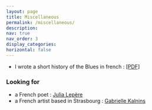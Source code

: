 ```yaml
---
layout: page
title: Miscellaneous
permalink: /miscellaneous/
description: 
nav: true
nav_order: 3
display_categories: 
horizontal: false
---
```


- I wrote a short history of the Blues in french : <a href="/assets/pdf/intro-blues.pdf"> [PDF] </a>

### Looking for

- a French poet : <a href="https://www.babelio.com/auteur/Julia-Lepere/530973"> Julia Lepère </a>
- a French artist based in Strasbourg : <a href="https://www.instagram.com/gaby_kalnins/"> Gabrielle Kalnins </a>
